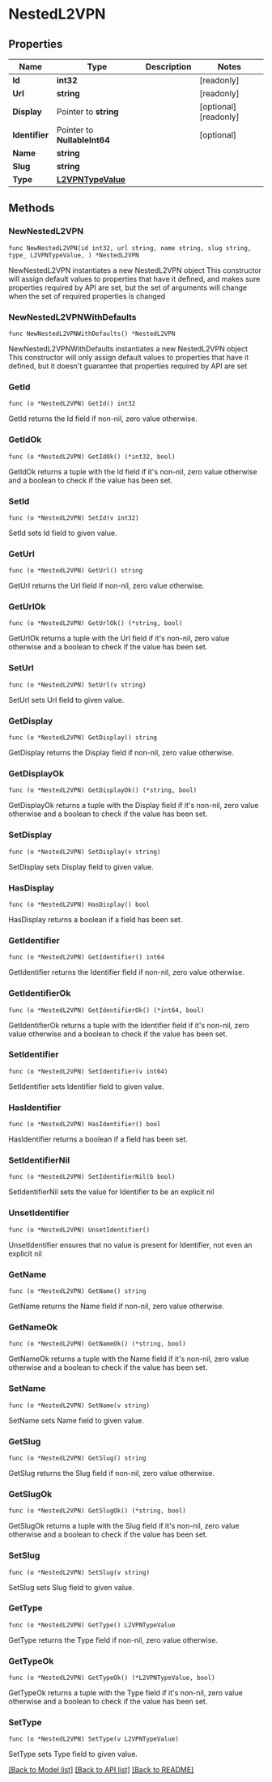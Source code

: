 # NestedL2VPN

## Properties

Name | Type | Description | Notes
------------ | ------------- | ------------- | -------------
**Id** | **int32** |  | [readonly] 
**Url** | **string** |  | [readonly] 
**Display** | Pointer to **string** |  | [optional] [readonly] 
**Identifier** | Pointer to **NullableInt64** |  | [optional] 
**Name** | **string** |  | 
**Slug** | **string** |  | 
**Type** | [**L2VPNTypeValue**](L2VPNTypeValue.md) |  | 

## Methods

### NewNestedL2VPN

`func NewNestedL2VPN(id int32, url string, name string, slug string, type_ L2VPNTypeValue, ) *NestedL2VPN`

NewNestedL2VPN instantiates a new NestedL2VPN object
This constructor will assign default values to properties that have it defined,
and makes sure properties required by API are set, but the set of arguments
will change when the set of required properties is changed

### NewNestedL2VPNWithDefaults

`func NewNestedL2VPNWithDefaults() *NestedL2VPN`

NewNestedL2VPNWithDefaults instantiates a new NestedL2VPN object
This constructor will only assign default values to properties that have it defined,
but it doesn't guarantee that properties required by API are set

### GetId

`func (o *NestedL2VPN) GetId() int32`

GetId returns the Id field if non-nil, zero value otherwise.

### GetIdOk

`func (o *NestedL2VPN) GetIdOk() (*int32, bool)`

GetIdOk returns a tuple with the Id field if it's non-nil, zero value otherwise
and a boolean to check if the value has been set.

### SetId

`func (o *NestedL2VPN) SetId(v int32)`

SetId sets Id field to given value.


### GetUrl

`func (o *NestedL2VPN) GetUrl() string`

GetUrl returns the Url field if non-nil, zero value otherwise.

### GetUrlOk

`func (o *NestedL2VPN) GetUrlOk() (*string, bool)`

GetUrlOk returns a tuple with the Url field if it's non-nil, zero value otherwise
and a boolean to check if the value has been set.

### SetUrl

`func (o *NestedL2VPN) SetUrl(v string)`

SetUrl sets Url field to given value.


### GetDisplay

`func (o *NestedL2VPN) GetDisplay() string`

GetDisplay returns the Display field if non-nil, zero value otherwise.

### GetDisplayOk

`func (o *NestedL2VPN) GetDisplayOk() (*string, bool)`

GetDisplayOk returns a tuple with the Display field if it's non-nil, zero value otherwise
and a boolean to check if the value has been set.

### SetDisplay

`func (o *NestedL2VPN) SetDisplay(v string)`

SetDisplay sets Display field to given value.

### HasDisplay

`func (o *NestedL2VPN) HasDisplay() bool`

HasDisplay returns a boolean if a field has been set.

### GetIdentifier

`func (o *NestedL2VPN) GetIdentifier() int64`

GetIdentifier returns the Identifier field if non-nil, zero value otherwise.

### GetIdentifierOk

`func (o *NestedL2VPN) GetIdentifierOk() (*int64, bool)`

GetIdentifierOk returns a tuple with the Identifier field if it's non-nil, zero value otherwise
and a boolean to check if the value has been set.

### SetIdentifier

`func (o *NestedL2VPN) SetIdentifier(v int64)`

SetIdentifier sets Identifier field to given value.

### HasIdentifier

`func (o *NestedL2VPN) HasIdentifier() bool`

HasIdentifier returns a boolean if a field has been set.

### SetIdentifierNil

`func (o *NestedL2VPN) SetIdentifierNil(b bool)`

 SetIdentifierNil sets the value for Identifier to be an explicit nil

### UnsetIdentifier
`func (o *NestedL2VPN) UnsetIdentifier()`

UnsetIdentifier ensures that no value is present for Identifier, not even an explicit nil
### GetName

`func (o *NestedL2VPN) GetName() string`

GetName returns the Name field if non-nil, zero value otherwise.

### GetNameOk

`func (o *NestedL2VPN) GetNameOk() (*string, bool)`

GetNameOk returns a tuple with the Name field if it's non-nil, zero value otherwise
and a boolean to check if the value has been set.

### SetName

`func (o *NestedL2VPN) SetName(v string)`

SetName sets Name field to given value.


### GetSlug

`func (o *NestedL2VPN) GetSlug() string`

GetSlug returns the Slug field if non-nil, zero value otherwise.

### GetSlugOk

`func (o *NestedL2VPN) GetSlugOk() (*string, bool)`

GetSlugOk returns a tuple with the Slug field if it's non-nil, zero value otherwise
and a boolean to check if the value has been set.

### SetSlug

`func (o *NestedL2VPN) SetSlug(v string)`

SetSlug sets Slug field to given value.


### GetType

`func (o *NestedL2VPN) GetType() L2VPNTypeValue`

GetType returns the Type field if non-nil, zero value otherwise.

### GetTypeOk

`func (o *NestedL2VPN) GetTypeOk() (*L2VPNTypeValue, bool)`

GetTypeOk returns a tuple with the Type field if it's non-nil, zero value otherwise
and a boolean to check if the value has been set.

### SetType

`func (o *NestedL2VPN) SetType(v L2VPNTypeValue)`

SetType sets Type field to given value.



[[Back to Model list]](../README.md#documentation-for-models) [[Back to API list]](../README.md#documentation-for-api-endpoints) [[Back to README]](../README.md)


